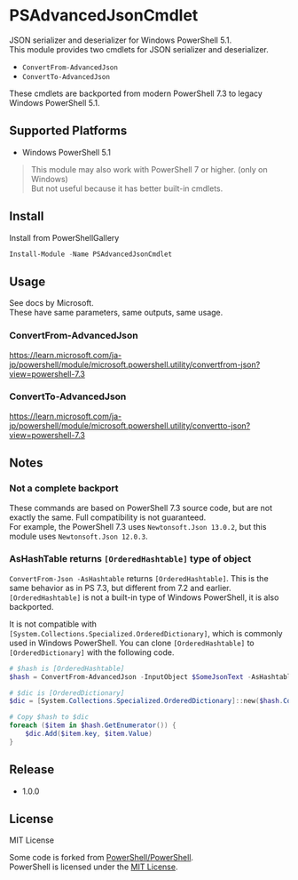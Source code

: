 # PSAdvancedJsonCmdlet

JSON serializer and deserializer for Windows PowerShell 5.1.  
This module provides two cmdlets for JSON serializer and deserializer.

* `ConvertFrom-AdvancedJson`
* `ConvertTo-AdvancedJson`

These cmdlets are backported from modern PowerShell 7.3 to legacy Windows PowerShell 5.1. 

## Supported Platforms
* Windows PowerShell 5.1

> This module may also work with PowerShell 7 or higher. (only on Windows)  
> But not useful because it has better built-in cmdlets.

## Install
Install from PowerShellGallery
```PowerShell
Install-Module -Name PSAdvancedJsonCmdlet
```
## Usage
See docs by Microsoft.  
These have same parameters, same outputs, same usage.

### ConvertFrom-AdvancedJson
https://learn.microsoft.com/ja-jp/powershell/module/microsoft.powershell.utility/convertfrom-json?view=powershell-7.3

### ConvertTo-AdvancedJson
https://learn.microsoft.com/ja-jp/powershell/module/microsoft.powershell.utility/convertto-json?view=powershell-7.3

## Notes

### Not a complete backport
These commands are based on PowerShell 7.3 source code, but are not exactly the same. Full compatibility is not guaranteed.  
For example, the PowerShell 7.3 uses `Newtonsoft.Json 13.0.2`, but this module uses `Newtonsoft.Json 12.0.3`.

### AsHashTable returns `[OrderedHashtable]` type of object
`ConvertFrom-Json -AsHashtable` returns `[OrderedHashtable]`. This is the same behavior as in PS 7.3, but different from 7.2 and earlier. `[OrderedHashtable]` is not a built-in type of Windows PowerShell, it is also backported.  

It is not compatible with `[System.Collections.Specialized.OrderedDictionary]`, which is commonly used in Windows PowerShell. You can clone `[OrderedHashtable]` to `[OrderedDictionary]` with the following code.

```PowerShell
# $hash is [OrderedHashtable]
$hash = ConvertFrom-AdvancedJson -InputObject $SomeJsonText -AsHashtable

# $dic is [OrderedDictionary]
$dic = [System.Collections.Specialized.OrderedDictionary]::new($hash.Count)

# Copy $hash to $dic
foreach ($item in $hash.GetEnumerator()) {
    $dic.Add($item.key, $item.Value)
}
```

## Release
* 1.0.0



## License
MIT License

Some code is forked from [PowerShell/PowerShell](https://github.com/PowerShell/PowerShell).  
PowerShell is licensed under the [MIT License](https://github.com/PowerShell/PowerShell/blob/94610307572edc7656e22bc3f5d45d57751e9f13/LICENSE.txt).
